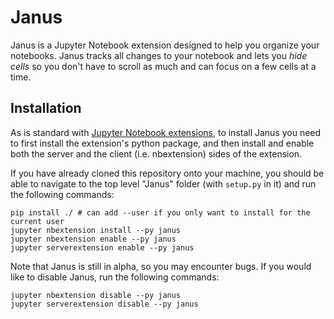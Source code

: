# Janus
Janus is a Jupyter Notebook extension designed to help you organize your notebooks.
Janus tracks all changes to your notebook and lets you *hide cells* so you don't
have to scroll as much and can focus on a few cells at a time.

## Installation
As is standard with [Jupyter Notebook extensions](http://jupyter-notebook.readthedocs.io/en/stable/examples/Notebook/Distributing%20Jupyter%20Extensions%20as%20Python%20Packages.html), to install Janus you need to first install the
extension's python package, and then install and enable both the server and
the client (i.e. nbextension) sides of the extension.

If you have already cloned this repository onto your machine, you should be
able to navigate to the top level "Janus" folder (with `setup.py` in it) and run
the following commands:

```shell
pip install ./ # can add --user if you only want to install for the current user
jupyter nbextension install --py janus
jupyter nbextension enable --py janus
jupyter serverextension enable --py janus
```

Note that Janus is still in alpha, so you may encounter bugs. If you would 
like to disable Janus, run the following commands:


```
jupyter nbextension disable --py janus
jupyter serverextension disable --py janus
```
